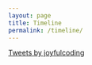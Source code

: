 ```yaml
---
layout: page
title: Timeline
permalink: /timeline/
---
```


<a class="twitter-timeline" data-height="500" data-theme="dark" href="https://twitter.com/joyfulcoding">Tweets by joyfulcoding</a> <script async src="//platform.twitter.com/widgets.js" charset="utf-8"></script>
